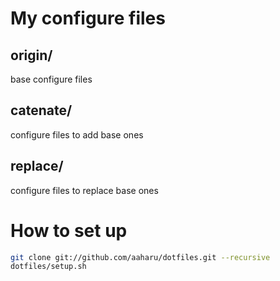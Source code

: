 My configure files
===================

origin/
-------------------
base configure files

catenate/
-------------------
configure files to add base ones

replace/
-------------------
configure files to replace base ones


How to set up
===================

```sh
git clone git://github.com/aaharu/dotfiles.git --recursive
dotfiles/setup.sh
```
